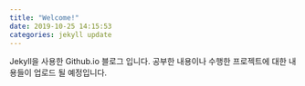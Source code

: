```yaml
---
title: "Welcome!"
date: 2019-10-25 14:15:53
categories: jekyll update
---
```

Jekyll을 사용한 Github.io 블로그 입니다. 
공부한 내용이나 수행한 프로젝트에 대한 내용들이 업로드 될 예정입니다.
